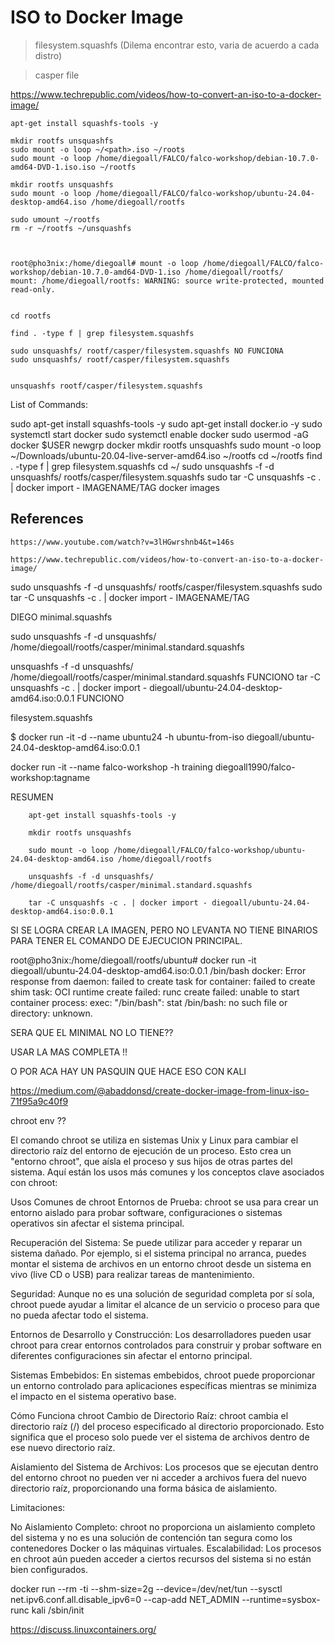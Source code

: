 # ISO to Docker Image

> filesystem.squashfs (Dilema encontrar esto, varia de acuerdo a cada distro)

> casper file

https://www.techrepublic.com/videos/how-to-convert-an-iso-to-a-docker-image/


    apt-get install squashfs-tools -y

    mkdir rootfs unsquashfs
    sudo mount -o loop ~/<path>.iso ~/roots
    sudo mount -o loop /home/diegoall/FALCO/falco-workshop/debian-10.7.0-amd64-DVD-1.iso.iso ~/rootfs

    mkdir rootfs unsquashfs
    sudo mount -o loop /home/diegoall/FALCO/falco-workshop/ubuntu-24.04-desktop-amd64.iso /home/diegoall/rootfs

    sudo umount ~/rootfs
    rm -r ~/rootfs ~/unsquashfs



    root@pho3nix:/home/diegoall# mount -o loop /home/diegoall/FALCO/falco-workshop/debian-10.7.0-amd64-DVD-1.iso /home/diegoall/rootfs/
    mount: /home/diegoall/rootfs: WARNING: source write-protected, mounted read-only.


    cd rootfs

    find . -type f | grep filesystem.squashfs

    sudo unsquashfs/ rootf/casper/filesystem.squashfs NO FUNCIONA
    sudo unsquashfs/ rootf/casper/filesystem.squashfs


    unsquashfs rootf/casper/filesystem.squashfs




List of Commands:

sudo apt-get install squashfs-tools -y
sudo apt-get install docker.io -y
sudo systemctl start docker
sudo systemctl enable docker
sudo usermod -aG docker $USER
newgrp docker
mkdir rootfs unsquashfs
sudo mount -o loop ~/Downloads/ubuntu-20.04-live-server-amd64.iso ~/rootfs
cd ~/rootfs
find . -type f | grep filesystem.squashfs
cd ~/
sudo unsquashfs -f -d unsquashfs/ rootfs/casper/filesystem.squashfs
sudo tar -C unsquashfs -c . | docker import - IMAGENAME/TAG
docker images



## References

    https://www.youtube.com/watch?v=3lHGwrshnb4&t=146s

    https://www.techrepublic.com/videos/how-to-convert-an-iso-to-a-docker-image/







sudo unsquashfs -f -d unsquashfs/ rootfs/casper/filesystem.squashfs
sudo tar -C unsquashfs -c . | docker import - IMAGENAME/TAG

DIEGO minimal.squashfs

sudo unsquashfs -f -d unsquashfs/ /home/diegoall/rootfs/casper/minimal.standard.squashfs


unsquashfs -f -d unsquashfs/ /home/diegoall/rootfs/casper/minimal.standard.squashfs  FUNCIONO
tar -C unsquashfs -c . | docker import - diegoall/ubuntu-24.04-desktop-amd64.iso:0.0.1   FUNCIONO


filesystem.squashfs


$ docker run -it -d --name ubuntu24 -h ubuntu-from-iso diegoall/ubuntu-24.04-desktop-amd64.iso:0.0.1

docker run -it --name falco-workshop -h training diegoall1990/falco-workshop:tagname



RESUMEN

        apt-get install squashfs-tools -y

        mkdir rootfs unsquashfs

        sudo mount -o loop /home/diegoall/FALCO/falco-workshop/ubuntu-24.04-desktop-amd64.iso /home/diegoall/rootfs

        unsquashfs -f -d unsquashfs/ /home/diegoall/rootfs/casper/minimal.standard.squashfs
        
        tar -C unsquashfs -c . | docker import - diegoall/ubuntu-24.04-desktop-amd64.iso:0.0.1


SI SE LOGRA CREAR LA IMAGEN, PERO NO LEVANTA NO TIENE BINARIOS PARA TENER EL COMANDO DE EJECUCION PRINCIPAL.




root@pho3nix:/home/diegoall/rootfs/ubuntu# docker run -it diegoall/ubuntu-24.04-desktop-amd64.iso:0.0.1 /bin/bash
docker: Error response from daemon: failed to create task for container: failed to create shim task: OCI runtime create failed: runc create failed: unable to start container process: exec: "/bin/bash": stat /bin/bash: no such file or directory: unknown.


SERA QUE EL MINIMAL NO LO TIENE??

USAR LA MAS COMPLETA !!

O POR ACA HAY UN PASQUIN QUE HACE ESO CON KALI

https://medium.com/@abaddonsd/create-docker-image-from-linux-iso-71f95a9c40f9


chroot env ??



El comando chroot se utiliza en sistemas Unix y Linux para cambiar el directorio raíz del entorno de ejecución de un proceso. Esto crea un "entorno chroot", que aísla el proceso y sus hijos de otras partes del sistema. Aquí están los usos más comunes y los conceptos clave asociados con chroot:

Usos Comunes de chroot
Entornos de Prueba: chroot se usa para crear un entorno aislado para probar software, configuraciones o sistemas operativos sin afectar el sistema principal.

Recuperación del Sistema: Se puede utilizar para acceder y reparar un sistema dañado. Por ejemplo, si el sistema principal no arranca, puedes montar el sistema de archivos en un entorno chroot desde un sistema en vivo (live CD o USB) para realizar tareas de mantenimiento.

Seguridad: Aunque no es una solución de seguridad completa por sí sola, chroot puede ayudar a limitar el alcance de un servicio o proceso para que no pueda afectar todo el sistema.

Entornos de Desarrollo y Construcción: Los desarrolladores pueden usar chroot para crear entornos controlados para construir y probar software en diferentes configuraciones sin afectar el entorno principal.

Sistemas Embebidos: En sistemas embebidos, chroot puede proporcionar un entorno controlado para aplicaciones específicas mientras se minimiza el impacto en el sistema operativo base.

Cómo Funciona chroot
Cambio de Directorio Raíz: chroot cambia el directorio raíz (/) del proceso especificado al directorio proporcionado. Esto significa que el proceso solo puede ver el sistema de archivos dentro de ese nuevo directorio raíz.

Aislamiento del Sistema de Archivos: Los procesos que se ejecutan dentro del entorno chroot no pueden ver ni acceder a archivos fuera del nuevo directorio raíz, proporcionando una forma básica de aislamiento.

Limitaciones:

No Aislamiento Completo: chroot no proporciona un aislamiento completo del sistema y no es una solución de contención tan segura como los contenedores Docker o las máquinas virtuales.
Escalabilidad: Los procesos en chroot aún pueden acceder a ciertos recursos del sistema si no están bien configurados.


docker run --rm -ti --shm-size=2g --device=/dev/net/tun --sysctl net.ipv6.conf.all.disable_ipv6=0 --cap-add NET_ADMIN --runtime=sysbox-runc kali /sbin/init




https://discuss.linuxcontainers.org/